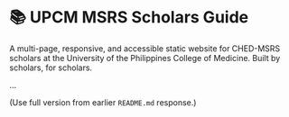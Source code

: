 # 📚 UPCM MSRS Scholars Guide

A multi-page, responsive, and accessible static website for CHED-MSRS scholars at the University of the Philippines College of Medicine. Built by scholars, for scholars.

...

(Use full version from earlier `README.md` response.)

